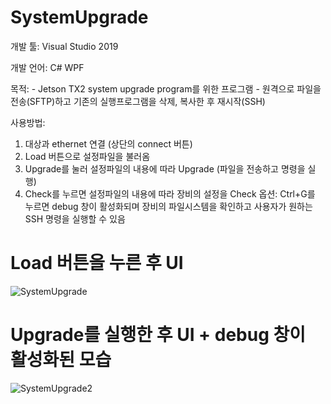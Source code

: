# SystemUpgrade

개발 툴: Visual Studio 2019

개발 언어: C# WPF

목적:
    - Jetson TX2 system upgrade program를 위한 프로그램
    - 원격으로 파일을 전송(SFTP)하고 기존의 실행프로그램을 삭제, 복사한 후 재시작(SSH)
 
사용방법:
1. 대상과 ethernet 연결 (상단의 connect 버튼)
2. Load 버튼으로 설정파일을 불러옴
3. Upgrade를 눌러 설정파일의 내용에 따라 Upgrade (파일을 전송하고 명령을 실행)
4. Check를 누르면 설정파일의 내용에 따라 장비의 설정을 Check
옵션: Ctrl+G를 누르면 debug 창이 활성화되며 장비의 파일시스템을 확인하고 사용자가 원하는 SSH 명령을 실행할 수 있음
    
# Load 버튼을 누른 후 UI
![SystemUpgrade](https://user-images.githubusercontent.com/28644565/136670894-fc1ce0d5-cca2-474a-bef1-f45ea9a921b5.PNG)

# Upgrade를 실행한 후 UI + debug 창이 활성화된 모습
![SystemUpgrade2](https://user-images.githubusercontent.com/28644565/136670895-e7b400c6-7f22-48c6-a37c-0a8df3054ba4.PNG)
